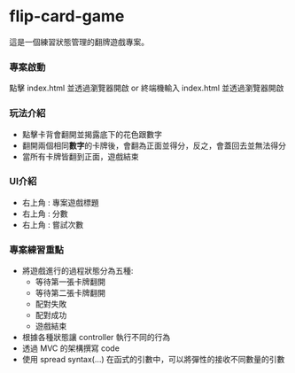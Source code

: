 # flip-card-game
這是一個練習狀態管理的翻牌遊戲專案。

### 專案啟動
點擊 index.html 並透過瀏覽器開啟
or
終端機輸入 index.html 並透過瀏覽器開啟

### 玩法介紹
- 點擊卡背會翻開並揭露底下的花色跟數字
- 翻開兩個相同**數字**的卡牌後，會翻為正面並得分，反之，會蓋回去並無法得分
- 當所有卡牌皆翻到正面，遊戲結束

### UI介紹
- 右上角 : 專案遊戲標題
- 右上角 : 分數
- 右上角 : 嘗試次數

### 專案練習重點
- 將遊戲進行的過程狀態分為五種:
  - 等待第一張卡牌翻開
  - 等待第二張卡牌翻開
  - 配對失敗
  - 配對成功
  - 遊戲結束
- 根據各種狀態讓 controller 執行不同的行為
- 透過 MVC 的架構撰寫 code
- 使用 spread syntax(...) 在函式的引數中，可以將彈性的接收不同數量的引數